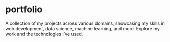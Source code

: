 # portfolio
A collection of my projects across various domains, showcasing my skills in web development, data science, machine learning, and more. Explore my work and the technologies I’ve used.
